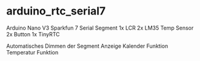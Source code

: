 arduino_rtc_serial7
===================

Arduino Nano V3
Sparkfun 7 Serial Segment
1x LCR
2x LM35 Temp Sensor
2x Button
1x TinyRTC

Automatisches Dimmen der Segment Anzeige
Kalender Funktion
Temperatur Funktion

